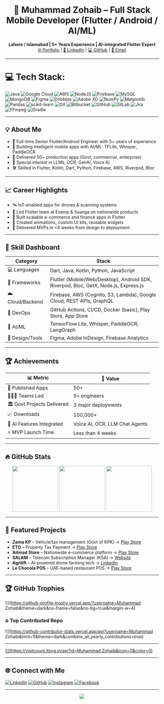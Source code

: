 


<h1 align="center">🚀 Muhammad Zohaib – Full Stack Mobile Developer (Flutter / Android / AI/ML)</h1>


<p align="center">
  <b>Lahore / Islamabad | 5+ Years Experience | AI-integrated Flutter Expert</b><br>
  <a href="https://zohaib1313.github.io/vcard-personal-portfolio/">🌐 Portfolio</a> |
  <a href="https://www.linkedin.com/in/zohaib1313/">🔗 LinkedIn</a> |
  <a href="https://github.com/zohaib1313">💻 GitHub</a> |
  <a href="mailto:mianzohaibiftikhar@gmail.com">📧 Email</a>
</p>



---

# 💻 Tech Stack:
![Java](https://img.shields.io/badge/java-%23ED8B00.svg?style=for-the-badge&logo=openjdk&logoColor=white) ![Google Cloud](https://img.shields.io/badge/GoogleCloud-%234285F4.svg?style=for-the-badge&logo=google-cloud&logoColor=white) ![AWS](https://img.shields.io/badge/AWS-%23FF9900.svg?style=for-the-badge&logo=amazon-aws&logoColor=white) ![NodeJS](https://img.shields.io/badge/node.js-6DA55F?style=for-the-badge&logo=node.js&logoColor=white) ![Firebase](https://img.shields.io/badge/firebase-a08021?style=for-the-badge&logo=firebase&logoColor=ffcd34) ![MySQL](https://img.shields.io/badge/mysql-4479A1.svg?style=for-the-badge&logo=mysql&logoColor=white) ![MongoDB](https://img.shields.io/badge/MongoDB-%234ea94b.svg?style=for-the-badge&logo=mongodb&logoColor=white) ![Figma](https://img.shields.io/badge/figma-%23F24E1E.svg?style=for-the-badge&logo=figma&logoColor=white) ![Dribbble](https://img.shields.io/badge/Dribbble-EA4C89?style=for-the-badge&logo=dribbble&logoColor=white) ![Adobe XD](https://img.shields.io/badge/Adobe%20XD-470137?style=for-the-badge&logo=Adobe%20XD&logoColor=#FF61F6) ![NumPy](https://img.shields.io/badge/numpy-%23013243.svg?style=for-the-badge&logo=numpy&logoColor=white) ![Matplotlib](https://img.shields.io/badge/Matplotlib-%23ffffff.svg?style=for-the-badge&logo=Matplotlib&logoColor=black) ![Pandas](https://img.shields.io/badge/pandas-%23150458.svg?style=for-the-badge&logo=pandas&logoColor=white) ![scikit-learn](https://img.shields.io/badge/scikit--learn-%23F7931E.svg?style=for-the-badge&logo=scikit-learn&logoColor=white) ![Git](https://img.shields.io/badge/git-%23F05033.svg?style=for-the-badge&logo=git&logoColor=white) ![Bitbucket](https://img.shields.io/badge/bitbucket-%230047B3.svg?style=for-the-badge&logo=bitbucket&logoColor=white) ![GitHub](https://img.shields.io/badge/github-%23121011.svg?style=for-the-badge&logo=github&logoColor=white) ![GitLab](https://img.shields.io/badge/gitlab-%23181717.svg?style=for-the-badge&logo=gitlab&logoColor=white) ![Jira](https://img.shields.io/badge/jira-%230A0FFF.svg?style=for-the-badge&logo=jira&logoColor=white) ![FFmpeg](https://shields.io/badge/FFmpeg-%23171717.svg?logo=ffmpeg&style=for-the-badge&labelColor=171717&logoColor=5cb85c) ![Gradle](https://img.shields.io/badge/Gradle-02303A.svg?style=for-the-badge&logo=Gradle&logoColor=white)

---

## 💡 About Me
- 🎯 Full-time Senior Flutter/Android Engineer with 5+ years of experience  
- 🤖 Building intelligent mobile apps with AI/ML: TFLite, Whisper, PaddleOCR  
- 📱 Delivered 50+ production apps (Govt, commercial, enterprise)  
- 🧠 Special interest in LLMs, OCR, GenAI, Voice AI  
- 🛠️ Skilled in Flutter, Kotlin, Dart, Python, Firebase, AWS, Riverpod, Bloc  

---

## 📈 Career Highlights

- 🛰️ IoT-enabled apps for drones & scanning systems  
- 🏢 Led Flutter team at Evamp & Saanga on nationwide products  
- 🛒 Built scalable e-commerce and finance apps in Flutter  
- 🧩 Created animations, custom UI kits, reusable widgets  
- 🤝 Delivered MVPs in <4 weeks from design to deployment  

---

## 🧠 Skill Dashboard

| Category         | Stack                                                                                                                                         |
|------------------|-----------------------------------------------------------------------------------------------------------------------------------------------|
| 💻 Languages      | Dart, Java, Kotlin, Python, JavaScript                                                                                                       |
| 🚀 Frameworks     | Flutter (Mobile/Web/Desktop), Android SDK, Riverpod, Bloc, GetX, Node.js, Express.js                                                        |
| ☁️ Cloud/Backend  | Firebase, AWS (Cognito, S3, Lambda), Google Cloud, REST APIs, GraphQL                                                                        |
| 🔐 DevOps         | GitHub Actions, CI/CD, Docker (basic), Play Store, App Store                                                                                 |
| 🧠 AI/ML          | TensorFlow Lite, Whisper, PaddleOCR, LangGraph                                                                                               |
| 🎨 Design/Tools   | Figma, Adobe InDesign, Firebase Analytics                                                                                                    |

---

## 🏆 Achievements

| 📊 Metric                       | 💯 Value                          |
|--------------------------------|-----------------------------------|
| 📱 Published Apps              | 50+                               |
| 🧑‍🤝‍🧑 Teams Led                | 5+ engineers                      |
| 🏛️ Govt Projects Delivered     | 3 major deployments               |
| 📈 Downloads                   | 100,000+                          |
| 🧠 AI Features Integrated      | Voice AI, OCR, LLM Chat Agents    |
| ⚡ MVP Launch Time             | Less than 4 weeks                 |

---

## 🔥 GitHub Stats

<p align="center">
  <img src="https://github-readme-stats.vercel.app/api?username=zohaib1313&theme=radical&show_icons=true" height="150"/>
  <img src="https://github-readme-streak-stats.herokuapp.com/?user=zohaib1313&theme=radical" height="150"/>
  <img src="https://github-readme-stats.vercel.app/api/top-langs/?username=zohaib1313&theme=radical&layout=compact" height="150"/>
</p>

---

## 🚀 Featured Projects

- **Zama KP** – Vehicle/tax management (Govt of KPK) → [Play Store](https://apkcombo.com/zama-kp/com.kpexcisetaxation.zamakp/)
- **ETO** – Property Tax Payment → [Play Store](https://play.google.com/store/apps/details?id=com.vehicleinspectionapp.kp&hl=en)
- **Aitmad Store** – Nationwide e-commerce platform → [Play Store](https://play.google.com/store/apps/details?id=com.aitmadonlinestore.app)
- **SALAM** – Telecom Subscription Manager (KSA) → [Website](https://salam.sa/)
- **Agrilift** – AI-powered drone farming tech → [LinkedIn](https://www.linkedin.com/company/agrilift)
- **Le Chocola POS** – UAE-based restaurant POS → [Play Store](https://play.google.com/store/apps/details?id=lechocola.android.app)

---

## 🏆 GitHub Trophies
![](https://github-profile-trophy.vercel.app/?username=Muhammad Zohaib&theme=dark&no-frame=false&no-bg=true&margin-w=4)

### 🔝 Top Contributed Repo
![](https://github-contributor-stats.vercel.app/api?username=Muhammad Zohaib&limit=5&theme=dark&combine_all_yearly_contributions=true)

---
[![](https://visitcount.itsvg.in/api?id=Muhammad Zohaib&icon=0&color=0)](https://visitcount.itsvg.in)

---

## 🌐 Connect with Me

[![LinkedIn](https://img.shields.io/badge/LinkedIn-%230077B5.svg?logo=linkedin&logoColor=white)](https://linkedin.com/in/zohaib1313)
[![GitHub](https://img.shields.io/badge/GitHub-%23121011.svg?logo=github&logoColor=white)](https://github.com/zohaib1313)
[![Instagram](https://img.shields.io/badge/Instagram-%23E4405F.svg?logo=Instagram&logoColor=white)](https://instagram.com/zohaib.778)
[![Facebook](https://img.shields.io/badge/Facebook-%231877F2.svg?logo=Facebook&logoColor=white)](https://facebook.com/zohaib.256)

---

<p align="center">
  <img src="https://visitcount.itsvg.in/api?id=zohaib1313&icon=6&color=12" />
</p>
